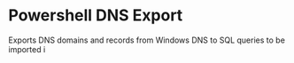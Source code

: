Powershell DNS Export
=====================



Exports DNS domains and records from Windows DNS to SQL queries to be imported i